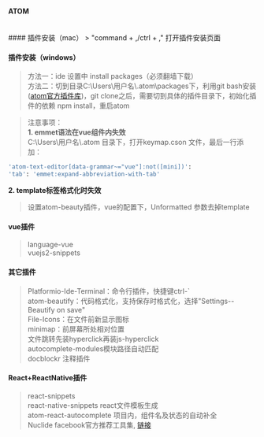 #### ATOM
<br>
#### 插件安装（mac）
> "command + ,/ctrl + ," 打开插件安装页面

#### 插件安装（windows）
> 方法一：ide 设置中 install packages（必须翻墙下载）<br>
> 方法二：切到目录C:\Users\用户名\\.atom\packages下，利用git bash安装([atom官方插件库](https://atom.io/packages))，git clone之后，需要切到具体的插件目录下，初始化插件的依赖 npm install，重启atom

> 注意事项：<br>
**1. emmet语法在vue组件内失效** <br>
> C:\\Users\\用户名\\.atom 目录下，打开keymap.cson 文件，最后一行添加：
```bash
'atom-text-editor[data-grammar~="vue"]:not([mini])':
'tab': 'emmet:expand-abbreviation-with-tab'
```
**2. template标签格式化时失效** <br>
> 设置atom-beauty插件，vue的配置下，Unformatted 参数去掉template

#### vue插件

> language-vue <br>
> vuejs2-snippets

#### 其它插件
> Platformio-Ide-Terminal：命令行插件，快捷键ctrl-`<br>
> atom-beautify：代码格式化，支持保存时格式化，选择"Settings--Beautify on save"<br>
> File-Icons：在文件前新显示图标<br>
> minimap：前屏幕所处相对位置<br>
> 文件跳转先装hyperclick再装js-hyperclick<br>
> autocomplete-modules模块路径自动匹配<br>
> docblockr 注释插件<br>


#### React+ReactNative插件
> react-snippets <br>
> react-native-snippets react文件模板生成 <br>
> atom-react-autocomplete 项目内，组件名及状态的自动补全<br>
> Nuclide facebook官方推荐工具集, [链接](http://www.hangge.com/blog/cache/detail_1490.html)

